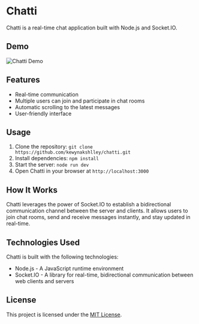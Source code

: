 # Chatti

Chatti is a real-time chat application built with Node.js and Socket.IO.

## Demo

![Chatti Demo](https://github.com/kewynakshlley/chatti/assets/24993749/1d08720f-cd42-4050-9380-528a052c583f)


## Features

- Real-time communication
- Multiple users can join and participate in chat rooms
- Automatic scrolling to the latest messages
- User-friendly interface

## Usage

1. Clone the repository: `git clone https://github.com/kewynakshlley/chatti.git`
2. Install dependencies: `npm install`
3. Start the server: `node run dev`
4. Open Chatti in your browser at `http://localhost:3000`

## How It Works

Chatti leverages the power of Socket.IO to establish a bidirectional communication channel between the server and clients. It allows users to join chat rooms, send and receive messages instantly, and stay updated in real-time.

## Technologies Used

Chatti is built with the following technologies:

- Node.js - A JavaScript runtime environment
- Socket.IO - A library for real-time, bidirectional communication between web clients and servers

## License

This project is licensed under the [MIT License](LICENSE).

